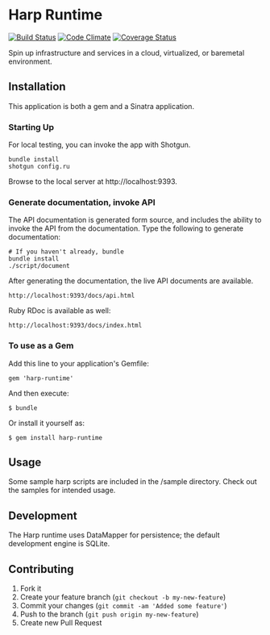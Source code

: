 # Harp Runtime

<!--- [![Gem Version](https://badge.fury.io/rb/harp-runtime.png)][gem] -->
[![Build Status](https://secure.travis-ci.org/TranscendComputing/harp-runtime.png?branch=master)][travis]
[![Code Climate](https://codeclimate.com/github/TranscendComputing/harp-runtime.png)][codeclimate]
[![Coverage Status](https://coveralls.io/repos/TranscendComputing/harp-runtime/badge.png?branch=master)][coveralls]
<!---[![Dependency Status](https://gemnasium.com/TranscendComputing/harp-runtime.png?travis)][gemnasium] -->

<!--- [gem]: https://rubygems.org/gems/harp-runtime -->
[travis]: http://travis-ci.org/TranscendComputing/harp-runtime
[codeclimate]: https://codeclimate.com/github/TranscendComputing/harp-runtime
[coveralls]: https://coveralls.io/r/TranscendComputing/harp-runtime
<!--- [gemnasium]: https://gemnasium.com/TranscendComputing/harp-runtime -->

Spin up infrastructure and services in a cloud, virtualized, or baremetal
environment.

## Installation

This application is both a gem and a Sinatra application.

### Starting Up

For local testing, you can invoke the app with Shotgun.

    bundle install
    shotgun config.ru

Browse to the local server at http://localhost:9393.

### Generate documentation, invoke API

The API documentation is generated form source, and includes the ability to 
invoke the API from the documentation.  Type the following to generate documentation:

    # If you haven't already, bundle
    bundle install
    ./script/document

After generating the documentation, the live API documents are available.

    http://localhost:9393/docs/api.html
    
Ruby RDoc is available as well:

    http://localhost:9393/docs/index.html

### To use as a Gem

Add this line to your application's Gemfile:

    gem 'harp-runtime'

And then execute:

    $ bundle

Or install it yourself as:

    $ gem install harp-runtime

## Usage

Some sample harp scripts are included in the /sample directory.  Check out the
samples for intended usage.

## Development

The Harp runtime uses DataMapper for persistence; the default development engine is SQLite.

## Contributing

1. Fork it
2. Create your feature branch (`git checkout -b my-new-feature`)
3. Commit your changes (`git commit -am 'Added some feature'`)
4. Push to the branch (`git push origin my-new-feature`)
5. Create new Pull Request
